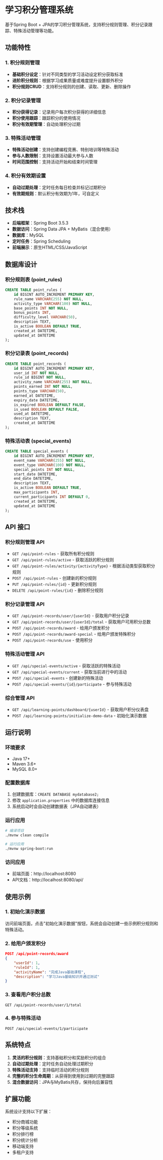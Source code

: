 # 学习积分管理系统

基于Spring Boot + JPA的学习积分管理系统，支持积分规则管理、积分记录跟踪、特殊活动管理等功能。

## 功能特性

### 1. 积分规则管理
- **基础积分设定**：针对不同类型的学习活动设定积分获取标准
- **进阶积分规则**：根据学习成果质量或难度提升设置额外积分
- **积分规则CRUD**：支持积分规则的创建、读取、更新、删除操作

### 2. 积分记录管理
- **积分获得记录**：记录用户每次积分获得的详细信息
- **积分使用跟踪**：跟踪积分的使用情况
- **积分有效期管理**：自动处理积分过期

### 3. 特殊活动管理
- **特殊活动创建**：支持创建编程竞赛、特别培训等特殊活动
- **参与人数限制**：支持设置活动最大参与人数
- **时间范围控制**：支持活动开始和结束时间管理

### 4. 积分有效期设置
- **自动过期处理**：定时任务每日检查并标记过期积分
- **有效期规则**：默认积分有效期为1年，可自定义

## 技术栈

- **后端框架**：Spring Boot 3.5.3
- **数据访问**：Spring Data JPA + MyBatis（混合使用）
- **数据库**：MySQL
- **定时任务**：Spring Scheduling
- **前端展示**：原生HTML/CSS/JavaScript

## 数据库设计

### 积分规则表 (point_rules)
```sql
CREATE TABLE point_rules (
    id BIGINT AUTO_INCREMENT PRIMARY KEY,
    rule_name VARCHAR(255) NOT NULL,
    activity_type VARCHAR(100) NOT NULL,
    base_points INT NOT NULL,
    bonus_points INT,
    difficulty_level VARCHAR(50),
    description TEXT,
    is_active BOOLEAN DEFAULT TRUE,
    created_at DATETIME,
    updated_at DATETIME
);
```

### 积分记录表 (point_records)
```sql
CREATE TABLE point_records (
    id BIGINT AUTO_INCREMENT PRIMARY KEY,
    user_id INT NOT NULL,
    rule_id BIGINT NOT NULL,
    activity_name VARCHAR(255) NOT NULL,
    points_earned INT NOT NULL,
    points_type VARCHAR(50),
    earned_at DATETIME,
    expiry_date DATETIME,
    is_expired BOOLEAN DEFAULT FALSE,
    is_used BOOLEAN DEFAULT FALSE,
    used_at DATETIME,
    description TEXT,
    created_at DATETIME
);
```

### 特殊活动表 (special_events)
```sql
CREATE TABLE special_events (
    id BIGINT AUTO_INCREMENT PRIMARY KEY,
    event_name VARCHAR(255) NOT NULL,
    event_type VARCHAR(100) NOT NULL,
    special_points INT NOT NULL,
    start_date DATETIME,
    end_date DATETIME,
    description TEXT,
    is_active BOOLEAN DEFAULT TRUE,
    max_participants INT,
    current_participants INT DEFAULT 0,
    created_at DATETIME,
    updated_at DATETIME
);
```

## API 接口

### 积分规则管理 API
- `GET /api/point-rules` - 获取所有积分规则
- `GET /api/point-rules/active` - 获取活跃的积分规则
- `GET /api/point-rules/activity/{activityType}` - 根据活动类型获取积分规则
- `POST /api/point-rules` - 创建新的积分规则
- `PUT /api/point-rules/{id}` - 更新积分规则
- `DELETE /api/point-rules/{id}` - 删除积分规则

### 积分记录管理 API
- `GET /api/point-records/user/{userId}` - 获取用户积分记录
- `GET /api/point-records/user/{userId}/total` - 获取用户可用积分总数
- `POST /api/point-records/award` - 给用户颁发积分
- `POST /api/point-records/award-special` - 给用户颁发特殊积分
- `POST /api/point-records/use` - 使用积分

### 特殊活动管理 API
- `GET /api/special-events/active` - 获取活跃的特殊活动
- `GET /api/special-events/current` - 获取当前进行中的活动
- `POST /api/special-events` - 创建新的特殊活动
- `POST /api/special-events/{id}/participate` - 参与特殊活动

### 综合管理 API
- `GET /api/learning-points/dashboard/{userId}` - 获取用户积分仪表盘
- `POST /api/learning-points/initialize-demo-data` - 初始化演示数据

## 运行说明

### 环境要求
- Java 17+
- Maven 3.6+
- MySQL 8.0+

### 配置数据库
1. 创建数据库：`CREATE DATABASE mydatabase2;`
2. 修改 `application.properties` 中的数据库连接信息
3. 系统启动时会自动创建数据表（JPA自动建表）

### 运行应用
```bash
# 编译项目
./mvnw clean compile

# 运行应用
./mvnw spring-boot:run
```

### 访问应用
- 前端页面：http://localhost:8080
- API文档：http://localhost:8080/api/

## 使用示例

### 1. 初始化演示数据
访问前端页面，点击"初始化演示数据"按钮，系统会自动创建一些示例积分规则和特殊活动。

### 2. 给用户颁发积分
```json
POST /api/point-records/award
{
    "userId": 1,
    "ruleId": 1,
    "activityName": "完成Java基础课程",
    "description": "学习Java基础知识并通过测试"
}
```

### 3. 查看用户积分总数
```
GET /api/point-records/user/1/total
```

### 4. 参与特殊活动
```
POST /api/special-events/1/participate
```

## 系统特点

1. **灵活的积分规则**：支持基础积分和奖励积分的组合
2. **自动过期处理**：定时任务自动处理过期积分
3. **特殊活动支持**：支持临时活动的积分规则
4. **完整的积分生命周期**：从获得到使用到过期的完整跟踪
5. **混合数据访问**：JPA与MyBatis共存，保持向后兼容性

## 扩展功能

系统设计支持以下扩展：
- 积分商城功能
- 积分等级系统
- 积分排行榜
- 积分统计分析
- 移动端支持
- 多租户支持